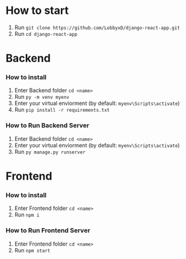 # How to start

1. Run `git clone https://github.com/LobbyxD/django-react-app.git`
2. Run `cd django-react-app`

# Backend

### How to install

1. Enter Backend folder `cd <name>`
2. Run `py -m venv myenv`
3. Enter your virtual enviorment (by default: `myenv\Scripts\activate`)
4. Run `pip install -r requirements.txt`

### How to Run Backend Server

1. Enter Backend folder `cd <name>`
2. Enter your virtual enviorment (by default: `myenv\Scripts\activate`)
3. Run `py manage.py runserver`

# Frontend

### How to install

1. Enter Frontend folder `cd <name>`
2. Run `npm i`

### How to Run Frontend Server

1. Enter Frontend folder `cd <name>`
2. Run `npm start`
